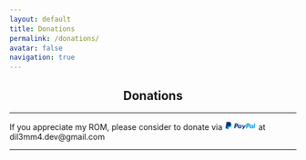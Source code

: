```yaml
---
layout: default
title: Donations
permalink: /donations/
avatar: false
navigation: true
---
```

<h2 align="center">Donations</h2>

<hr>

<p>If you appreciate my ROM, please consider to donate via <img src="/assets/img/paypal.png" style="width: 11%"> at dil3mm4.dev@gmail.com</p>

<hr>

<br>

<br>

<br>

<br>

<br>

<br>

<br>

<br>

<br>


